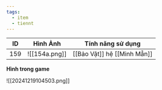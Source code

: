 ```yaml
---
tags:
  - item
  - tiennt
---
```


| ID  | Hình Ảnh      | Tính năng sử dụng           |
| --- | ------------- | --------------------------- |
| 159 | ![[154a.png]] | [[Bảo Vật]] hệ [[Minh Mẫn]] |

**Hình trong game**

![[20241219104503.png]]


